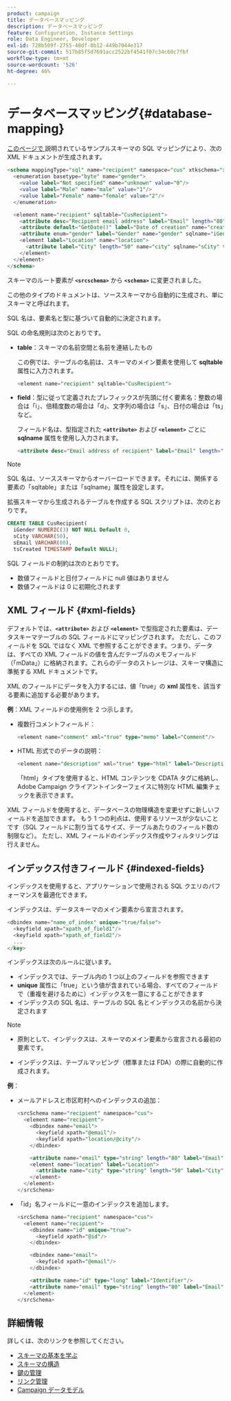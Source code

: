 ```yaml
---
product: campaign
title: データベースマッピング
description: データベースマッピング
feature: Configuration, Instance Settings
role: Data Engineer, Developer
exl-id: 728b509f-2755-48df-8b12-449b7044e317
source-git-commit: 517b85f5d7691acc2522bf4541f07c34c60c7fbf
workflow-type: tm+mt
source-wordcount: '526'
ht-degree: 46%

---
```


# データベースマッピング{#database-mapping}

[ このページで ](schema-structure.md) 説明されているサンプルスキーマの SQL マッピングにより、次の XML ドキュメントが生成されます。

```sql
<schema mappingType="sql" name="recipient" namespace="cus" xtkschema="xtk:schema">
  <enumeration basetype="byte" name="gender">    
    <value label="Not specified" name="unknown" value="0"/>    
    <value label="Male" name="male" value="1"/>    
    <value label="Female" name="female" value="2"/> 
  </enumeration>  

  <element name="recipient" sqltable="CusRecipient">    
    <attribute desc="Recipient email address" label="Email" length="80" name="email" sqlname="sEmail" type="string"/>    
    <attribute default="GetDate()" label="Date of creation" name="created" sqlname="tsCreated" type="datetime"/>    
    <attribute enum="gender" label="Gender" name="gender" sqlname="iGender" type="byte"/>    
    <element label="Location" name="location">      
      <attribute label="City" length="50" name="city" sqlname="sCity" type="string" userEnum="city"/>    
    </element>  
  </element>
</schema>
```

スキーマのルート要素が **`<srcschema>`** から **`<schema>`** に変更されました。

この他のタイプのドキュメントは、ソーススキーマから自動的に生成され、単にスキーマと呼ばれます。

SQL 名は、要素名と型に基づいて自動的に決定されます。

SQL の命名規則は次のとおりです。

* **table**：スキーマの名前空間と名前を連結したもの

  この例では、テーブルの名前は、スキーマのメイン要素を使用して **sqltable** 属性に入力されます。

  ```sql
  <element name="recipient" sqltable="CusRecipient">
  ```

* **field**：型に従って定義されたプレフィックスが先頭に付く要素名：整数の場合は「i」、倍精度数の場合は「d」、文字列の場合は「s」、日付の場合は「ts」など。

  フィールド名は、型指定された **`<attribute>`** および **`<element>`** ごとに **sqlname** 属性を使用し入力されます。

  ```sql
  <attribute desc="Email address of recipient" label="Email" length="80" name="email" sqlname="sEmail" type="string"/> 
  ```

>[!NOTE]
>
>SQL 名は、ソーススキーマからオーバーロードできます。それには、関係する要素の「sqltable」または「sqlname」属性を設定します。

拡張スキーマから生成されるテーブルを作成する SQL スクリプトは、次のとおりです。

```sql
CREATE TABLE CusRecipient(
  iGender NUMERIC(3) NOT NULL Default 0,   
  sCity VARCHAR(50),   
  sEmail VARCHAR(80),
  tsCreated TIMESTAMP Default NULL);
```

SQL フィールドの制約は次のとおりです。

* 数値フィールドと日付フィールドに null 値はありません
* 数値フィールドは 0 に初期化されます

## XML フィールド {#xml-fields}

デフォルトでは、**`<attribute>`** および **`<element>`** で型指定された要素は、データスキーマテーブルの SQL フィールドにマッピングされます。 ただし、このフィールドを SQL ではなく XML で参照することができます。つまり、データは、すべての XML フィールドの値を含んだテーブルのメモフィールド（「mData」）に格納されます。これらのデータのストレージは、スキーマ構造に準拠する XML ドキュメントです。

XML のフィールドにデータを入力するには、値「true」の **xml** 属性を、該当する要素に追加する必要があります。

**例**：XML フィールドの使用例を 2 つ示します。

* 複数行コメントフィールド：

  ```sql
  <element name="comment" xml="true" type="memo" label="Comment"/>
  ```

* HTML 形式でのデータの説明：

  ```sql
  <element name="description" xml="true" type="html" label="Description"/>
  ```

  「html」タイプを使用すると、HTML コンテンツを CDATA タグに格納し、Adobe Campaign クライアントインターフェイスに特別な HTML 編集チェックを表示できます。

XML フィールドを使用すると、データベースの物理構造を変更せずに新しいフィールドを追加できます。 もう 1 つの利点は、使用するリソースが少ないことです（SQL フィールドに割り当てるサイズ、テーブルあたりのフィールド数の制限など）。 ただし、XML フィールドのインデックス作成やフィルタリングは行えません。

## インデックス付きフィールド {#indexed-fields}

インデックスを使用すると、アプリケーションで使用される SQL クエリのパフォーマンスを最適化できます。

インデックスは、データスキーマのメイン要素から宣言されます。

```sql
<dbindex name="name_of_index" unique="true/false">
  <keyfield xpath="xpath_of_field1"/>
  <keyfield xpath="xpath_of_field2"/>
  ...
</key>
```

インデックスは次のルールに従います。

* インデックスでは、テーブル内の 1 つ以上のフィールドを参照できます
* **unique** 属性に「true」という値が含まれている場合、すべてのフィールドで（重複を避けるために）インデックスを一意にすることができます
* インデックスの SQL 名は、テーブルの SQL 名とインデックスの名前から決定されます

>[!NOTE]
>
>* 原則として、インデックスは、スキーマのメイン要素から宣言される最初の要素です。
>
>* インデックスは、テーブルマッピング（標準または FDA）の際に自動的に作成されます。

**例**：

* メールアドレスと市区町村へのインデックスの追加：

  ```sql
  <srcSchema name="recipient" namespace="cus">
    <element name="recipient">
      <dbindex name="email">
        <keyfield xpath="@email"/> 
        <keyfield xpath="location/@city"/> 
      </dbindex>
  
      <attribute name="email" type="string" length="80" label="Email" desc="Email address of recipient"/>
      <element name="location" label="Location">
        <attribute name="city" type="string" length="50" label="City" userEnum="city"/>
      </element>
    </element>
  </srcSchema>
  ```

* 「id」名フィールドに一意のインデックスを追加します。

  ```sql
  <srcSchema name="recipient" namespace="cus">
    <element name="recipient">
      <dbindex name="id" unique="true">
        <keyfield xpath="@id"/> 
      </dbindex>
  
      <dbindex name="email">
        <keyfield xpath="@email"/> 
      </dbindex>
  
      <attribute name="id" type="long" label="Identifier"/>
      <attribute name="email" type="string" length="80" label="Email" desc="Email address of recipient"/>
    </element>
  </srcSchema>
  ```

## 詳細情報

詳しくは、次のリンクを参照してください。

* [スキーマの基本を学ぶ](about-schema-reference.md)
* [スキーマの構造](schema-structure.md)
* [鍵の管理](database-keys.md)
* [リンク管理](database-links.md)
* [Campaign データモデル](about-data-model.md)